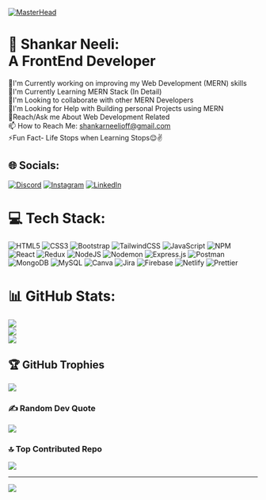[![MasterHead](https://user-images.githubusercontent.com/10498744/210012254-234538ff-d198-48aa-8964-37e6fd45d227.gif)](https://Shankarneeli.io)
<imge align="right" alt="Coding" width="300" src="user.jpeg">

# 💫 Shankar Neeli:<br> A FrontEnd Developer
🔭I'm Currently working on improving my Web Development (MERN) skills <br>🌱I'm Currently Learning MERN Stack (In Detail)<br>👯I'm Looking to collaborate with other MERN Developers<br>🤝I'm Looking for Help with Building personal Projects using MERN<br>💬Reach/Ask me About Web Development Related<br>📫 How to Reach Me: shankarneelioff@gmail.com<br>⚡Fun Fact- Life Stops when Learning Stops😌✌<br>


## 🌐 Socials:
[![Discord](https://img.shields.io/badge/Discord-%237289DA.svg?logo=discord&logoColor=white)](https://discord.gg/https://discord.gg/CX7xt9Ps) [![Instagram](https://img.shields.io/badge/Instagram-%23E4405F.svg?logo=Instagram&logoColor=white)](https://www.instagram.com/shankar_neeli/) [![LinkedIn](https://img.shields.io/badge/LinkedIn-%230077B5.svg?logo=linkedin&logoColor=white)](https://www.linkedin.com/in/shankar-neeli/) 

# 💻 Tech Stack:
![HTML5](https://img.shields.io/badge/html5-%23E34F26.svg?style=for-the-badge&logo=html5&logoColor=white) ![CSS3](https://img.shields.io/badge/css3-%231572B6.svg?style=for-the-badge&logo=css3&logoColor=white) ![Bootstrap](https://img.shields.io/badge/bootstrap-%238511FA.svg?style=for-the-badge&logo=bootstrap&logoColor=white) ![TailwindCSS](https://img.shields.io/badge/tailwindcss-%2338B2AC.svg?style=for-the-badge&logo=tailwind-css&logoColor=white) ![JavaScript](https://img.shields.io/badge/javascript-%23323330.svg?style=for-the-badge&logo=javascript&logoColor=%23F7DF1E) ![NPM](https://img.shields.io/badge/NPM-%23CB3837.svg?style=for-the-badge&logo=npm&logoColor=white) ![React](https://img.shields.io/badge/react-%2320232a.svg?style=for-the-badge&logo=react&logoColor=%2361DAFB)  ![Redux](https://img.shields.io/badge/redux-%23593d88.svg?style=for-the-badge&logo=redux&logoColor=white) ![NodeJS](https://img.shields.io/badge/node.js-6DA55F?style=for-the-badge&logo=node.js&logoColor=white) ![Nodemon](https://img.shields.io/badge/NODEMON-%23323330.svg?style=for-the-badge&logo=nodemon&logoColor=%BBDEAD)  ![Express.js](https://img.shields.io/badge/express.js-%23404d59.svg?style=for-the-badge&logo=express&logoColor=%2361DAFB)  ![Postman](https://img.shields.io/badge/Postman-FF6C37?style=for-the-badge&logo=postman&logoColor=white) ![MongoDB](https://img.shields.io/badge/MongoDB-%234ea94b.svg?style=for-the-badge&logo=mongodb&logoColor=white)  ![MySQL](https://img.shields.io/badge/mysql-4479A1.svg?style=for-the-badge&logo=mysql&logoColor=white)  ![Canva](https://img.shields.io/badge/Canva-%2300C4CC.svg?style=for-the-badge&logo=Canva&logoColor=white) ![Jira](https://img.shields.io/badge/jira-%230A0FFF.svg?style=for-the-badge&logo=jira&logoColor=white) ![Firebase](https://img.shields.io/badge/firebase-a08021?style=for-the-badge&logo=firebase&logoColor=ffcd34) ![Netlify](https://img.shields.io/badge/netlify-%23000000.svg?style=for-the-badge&logo=netlify&logoColor=#00C7B7)  ![Prettier](https://img.shields.io/badge/prettier-%23F7B93E.svg?style=for-the-badge&logo=prettier&logoColor=black) 
# 📊 GitHub Stats:
![](https://github-readme-stats.vercel.app/api?username=Shankarneeli&theme=vision-friendly-dark&hide_border=true&include_all_commits=true&count_private=true)<br/>
![](https://github-readme-streak-stats.herokuapp.com/?user=Shankarneeli&theme=vision-friendly-dark&hide_border=true)<br/>
![](https://github-readme-stats.vercel.app/api/top-langs/?username=Shankarneeli&theme=vision-friendly-dark&hide_border=true&include_all_commits=true&count_private=true&layout=compact)

## 🏆 GitHub Trophies
![](https://github-profile-trophy.vercel.app/?username=Shankarneeli&theme=vision-friendly-dark&no-frame=true&no-bg=false&margin-w=4)

### ✍️ Random Dev Quote
![](https://quotes-github-readme.vercel.app/api?type=horizontal&theme=dark)

### 🔝 Top Contributed Repo
![](https://github-contributor-stats.vercel.app/api?username=Shankarneeli&limit=5&theme=vision-friendly-dark&combine_all_yearly_contributions=true)

---
[![](https://visitcount.itsvg.in/api?id=Shankarneeli&icon=6&color=1)](https://visitcount.itsvg.in)

<!-- Proudly created with GPRM ( https://gprm.itsvg.in ) -->
